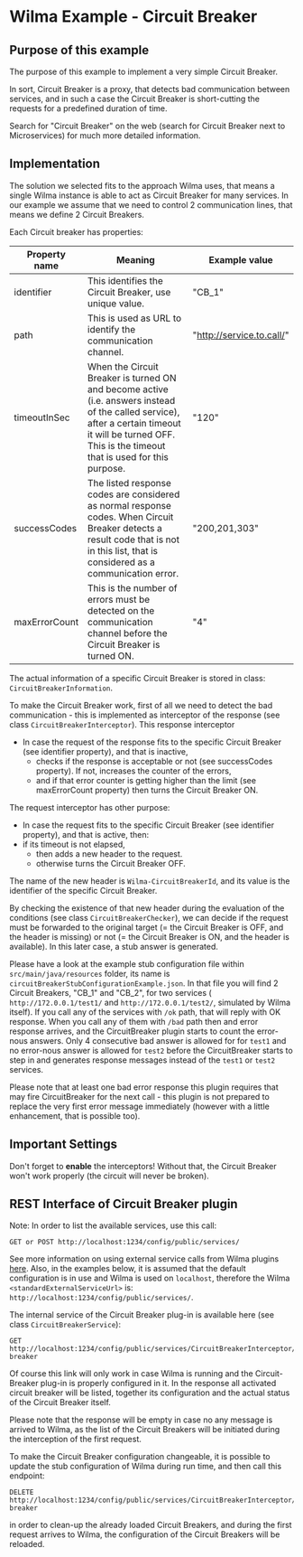 Wilma Example - Circuit Breaker
=============================

Purpose of this example
---------------------------------------
The purpose of this example to implement a very simple Circuit Breaker. 

In sort, Circuit Breaker is a proxy, that detects bad communication between services, 
and in such a case the Circuit Breaker is short-cutting the requests for a predefined duration of time.

Search for "Circuit Breaker" on the web (search for Circuit Breaker next to Microservices) for much more detailed information.

Implementation
---------------------------------------
The solution we selected fits to the approach Wilma uses, that means a single Wilma instance 
is able to act as Circuit Breaker for many services.
In our example we assume that we need to control 2 communication lines, that means we define 2 Circuit Breakers.

Each Circuit breaker has properties:

| Property name | Meaning | Example value |
|---------------|---------|---------------|
| identifier | This identifies the Circuit Breaker, use unique value. | "CB_1" |
| path | This is used as URL to identify the communication channel. | "http://service.to.call/" |
| timeoutInSec | When the Circuit Breaker is turned ON and become active (i.e. answers instead of the called service), after a certain timeout it will be turned OFF. This is the timeout that is used for this purpose.| "120" |
| successCodes | The listed response codes are considered as normal response codes. When Circuit Breaker detects a result code that is not in this list, that is considered as a communication error.| "200,201,303" |
| maxErrorCount | This is the number of errors must be detected on the communication channel before the Circuit Breaker is turned ON. | "4" |

The actual information of a specific Circuit Breaker is stored in class: `CircuitBreakerInformation`.

To make the Circuit Breaker work, first of all we need to detect the bad communication - this is implemented
 as interceptor of the response (see class `CircuitBreakerInterceptor`). 
This response interceptor
 * In case the request of the response fits to the specific Circuit Breaker (see identifier property), and that is inactive,
   * checks if the response is acceptable or not (see successCodes property). If not, increases the counter of the errors,
   * and if that error counter is getting higher than the limit (see maxErrorCount property) then turns the Circuit Breaker ON.
   
The request interceptor has other purpose:
 * In case the request fits to the specific Circuit Breaker (see identifier property), and that is active, then:
 * if its timeout is not elapsed,
    * then adds a new header to the request.
    * otherwise turns the Circuit Breaker OFF.   

The name of the new header is `Wilma-CircuitBreakerId`, and its value is the identifier of the specific Circuit Breaker.

By checking the existence of that new header during the evaluation of the conditions (see class `CircuitBreakerChecker`), 
we can decide if the request must be forwarded to the original target (= the Circuit Breaker is OFF, and the header is missing) 
or not (= the Circuit Breaker is ON, and the header is available). In this later case, a stub answer is generated.  

Please have a look at the example stub configuration file within `src/main/java/resources` folder, its name is `circuitBreakerStubConfigurationExample.json`.
In that file you will find 2 Circuit Breakers, "CB_1" and "CB_2", for two services ( `http://172.0.0.1/test1/` and `http://172.0.0.1/test2/`, simulated by Wilma itself).
If you call any of the services with `/ok` path, that will reply with OK response. 
When you call any of them with `/bad` path then and error response arrives,
and the CircuitBreaker plugin starts to count the error-nous answers. 
Only 4 consecutive bad answer is allowed for for `test1` and no error-nous answer is allowed for `test2` 
before the CircuitBreaker starts to step in and generates response messages instead of the `test1` or `test2` services.

Please note that at least one bad error response this plugin requires that may fire CircuitBreaker for the next call - this plugin is not prepared to replace the very first error message immediately (however with a little enhancement, that is possible too). 

Important Settings
---------------------------------------
Don't forget to **enable** the interceptors! Without that, the Circuit Breaker won't work properly (the circuit will never be broken).

REST Interface of Circuit Breaker plugin
---------------------------------------
Note: In order to list the available services, use this call:
```
GET or POST http://localhost:1234/config/public/services/
```
See more information on using external service calls from Wilma plugins [here](https://github.com/epam/Wilma/wiki/Service-extensions-in-Plugins).
Also, in the examples below, it is assumed that the default configuration is in use and Wilma is used on `localhost`,
therefore the Wilma `<standardExternalServiceUrl>` is: `http://localhost:1234/config/public/services/`.

The internal service of the Circuit Breaker plug-in is available here  (see class `CircuitBreakerService`):
```
GET http://localhost:1234/config/public/services/CircuitBreakerInterceptor/circuit-breaker
```
Of course this link will only work in case Wilma is running and the Circuit-Breaker plug-in is properly configured in it.
In the response all activated circuit breaker will be listed, together its configuration and the actual status of the Circuit Breaker itself.

Please note that the response will be empty in case no any message is arrived to Wilma, 
as the list of the Circuit Breakers will be initiated during the interception of the first request.

To make the Circuit Breaker configuration changeable, it is possible to update the stub configuration of Wilma during run time,
and then call this endpoint: 

```
DELETE http://localhost:1234/config/public/services/CircuitBreakerInterceptor/circuit-breaker
```
in order to clean-up the already loaded Circuit Breakers, and during the first request arrives to Wilma, 
the configuration of the Circuit Breakers will be reloaded.
